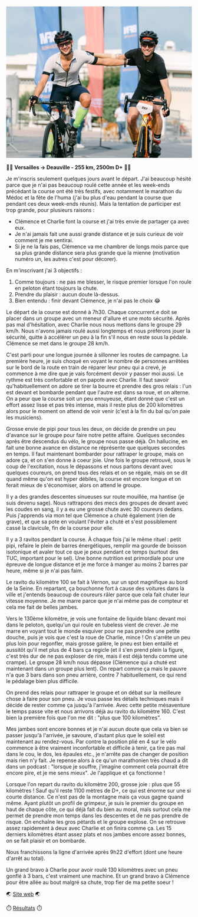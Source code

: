 ![Arrivée avec Charlie](./photos/2024_09_21_Cyclo_Versailles_Deauville.jpg)

:biking_man: **Versailles -> Deauville - 255 km, 2500m D+** :biking_man:

Je m'inscris seulement quelques jours avant le départ. J'ai beaucoup hésité parce que je n'ai pas beaucoup roulé cette année et les week-ends précédant la course ont été très festifs, avec notamment le marathon du Médoc et la fête de l'huma (j'ai bu plus d'eau pendant la course que pendant ces deux week-ends réunis). Mais la tentation de participer est trop grande, pour plusieurs raisons :
- Clémence et Charlie font la course et j'ai très envie de partager ça avec eux.
- Je n'ai jamais fait une aussi grande distance et je suis curieux de voir comment je me sentirai.
- Si je ne la fais pas, Clémence va me chambrer de longs mois parce que sa plus grande distance sera plus grande que la mienne (motivation numéro un, les autres c'est pour décorer).

En m'inscrivant j'ai 3 objectifs :
1. Comme toujours : ne pas me blesser, le risque premier lorsque l'on roule en peloton étant toujours la chute.
2. Prendre du plaisir : aucun doute là-dessus.
3. Bien entendu : finir devant Clémence, je n'ai pas le choix :joy:

Le départ de la course est donné à 7h30. Chaque concurrent.e doit se placer dans un groupe avec un meneur d'allure et une moto sécurité. Après pas mal d'hésitation, avec Charlie nous nous mettons dans le groupe 29 km/h. Nous n'avons jamais roulé aussi longtemps et nous préférons jouer la sécurité, quitte à accélérer un peu à la fin s'il nous en reste sous la pédale. Clémence se met dans le groupe 28 km/h.

C'est parti pour une longue journée à sillonner les routes de campagne. La première heure, je suis choqué en voyant le nombre de personnes arrêtées sur le bord de la route en train de réparer leur pneu qui a crevé, je commence à me dire que je vais forcément devoir y passer moi aussi. Le rythme est très confortable et on papote avec Charlie. Il faut savoir qu'habituellement on adore se tirer la bourre et prendre des gros relais : l'un est devant et bombarde pendant que l'autre est dans sa roue, et on alterne. On a peur que la course soit un peu ennuyeuse, étant donné que c'est un effort assez lisse et pas très intense, mais il reste plus de 200 kilomètres alors pour le moment on attend de voir venir (c'est à la fin du bal qu'on paie les musiciens).

Grosse envie de pipi pour tous les deux, on décide de prendre un peu d'avance sur le groupe pour faire notre petite affaire. Quelques secondes après être descendus du vélo, le groupe nous passe déjà. On hallucine, en fait une bonne avance en distance ne réprésente que quelques secondes en temps. Il faut maintenant bombarder pour rattraper le groupe, mais on adore ça, et on s'en donne à coeur joie. Une fois le groupe retrouvé, sous le coup de l'excitation, nous le dépassons et nous partons devant avec quelques coureurs, on prend tous des relais et on se régale, mais on se dit quand même qu'on est hyper débiles, la course est encore longue et on ferait mieux de s'économiser, alors on attend le groupe.

Il y a des grandes descentes sinueuses sur route mouillée, ma hantise (je suis devenu sage). Nous rattrapons des mecs des groupes de devant avec les coudes en sang, il y a eu une grosse chute avec 30 coureurs dedans. Puis j'apprends via mon tel que Clémence a chuté également (rien de grave), et que sa pote en voulant l'éviter a chuté et s'est possiblement cassé la clavicule, fin de la course pour elle.

Il y a 3 ravitos pendant la course. À chaque fois j'ai le même rituel : petit pipi, refaire le plein de barres énergétiques, remplir ma gourde de boisson isotonique et avaler tout ce que je peux pendant ce temps (surtout des TUC, important pour le sel). Une bonne nutrition est primordiale pour une épreuve de longue distance et je me force à manger au moins 2 barres par heure, même si je n'ai pas faim.

Le ravito du kilomètre 100 se fait à Vernon, sur un spot magnifique au bord de la Seine. En repartant, ça bouchonne fort à cause des voitures dans la ville et j'entends beaucoup de coureurs râler parce que cela fait chuter leur vitesse moyenne. Je me marre parce que je n'ai même pas de compteur et cela me fait de belles jambes.

Vers le 130ème kilomètre, je vois une fontaine de liquide blanc devant moi dans le peloton, quelqu'un qui roule en tubeless vient de crever. Je me marre en voyant tout le monde esquiver pour ne pas prendre une petite douche, puis je vois que c'est la roue de Charlie, mince ! On s'arrête un peu plus loin pour regonfler, mais grosse galère, le pneu est bien entaillé et aussitôt qu'il met plus de 4 bars ça regicle (et il s'en prend plein la figure, c'est très dur de ne pas exploser de rire, mais il est déjà tendu comme une crampe). Le groupe 28 km/h nous dépasse (Clémence qui a chuté est maintenant dans un groupe plus lent). On repart comme ça mais le pauvre n'a que 3 bars dans son pneu arrière, contre 7 habituellement, ce qui rend le pédalage bien plus difficile.

On prend des relais pour rattraper le groupe et on débat sur la meilleure chose à faire pour son pneu. Je vous passe les détails techniques mais il décide de rester comme ça jusqu'à l'arrivée. Avec cette petite mésaventure le temps passe vite et nous arrivons déjà au ravito du kilomètre 160. C'est bien la première fois que l'on me dit : "plus que 100 kilomètres".

Mes jambes sont encore bonnes et je n'ai aucun doute que cela va bien se passer jusqu'à l'arrivée, je savoure, d'autant plus que le soleil est maintenant au rendez-vous. Par contre la position plié en 4 sur le vélo commence à être vraiment inconfortable et difficile à tenir, ça tire pas mal dans le cou, le dos, les épaules etc., je n'arrête pas de changer de position mais rien n'y fait. Je repense alors à ce qu'un marathonien très chaud a dit dans un podcast : "lorsque je souffre, j'imagine comment cela pourrait être encore pire, et je me sens mieux". Je l'applique et ça fonctionne !

Lorsque l'on repart du ravito du kilomètre 200, grosse joie : plus que 55 kilomètres ! Sauf qu'il reste 1100 mètres de D+, ce qui est énorme sur une si courte distance. Ce n'est pas de la montagne mais ça vous gagne quand même. Ayant plutôt un profil de grimpeur, je suis le premier du groupe en haut de chaque côte, ce qui déjà fait du bien au moral, mais surtout cela me permet de prendre mon temps dans les descentes et de ne pas prendre de risque. On enchaîne les gros pétards et le groupe explose. On se retrouve assez rapidement à deux avec Charlie et on finira comme ça. Les 15 derniers kilomètres étant assez plats et nos jambes encore assez bonnes, on se fait plaisir et on bombarde.

Nous franchissons la ligne d'arrivée après 9h22 d'effort (dont une heure d'arrêt au total).

Un grand bravo à Charlie pour avoir roulé 130 kilomètres avec un pneu gonflé à 3 bars, c'est vraiment une machine. Et un grand bravo à Clémence pour être allée au bout malgré sa chute, trop fier de ma petite soeur !

:earth_asia: [Site web](https://versaillesdeauville.com/) :earth_asia:

:stopwatch: [Résultats](https://live.breizhchrono.com/external/live5/index.jsp?reference=1488071608761-634) :stopwatch:

